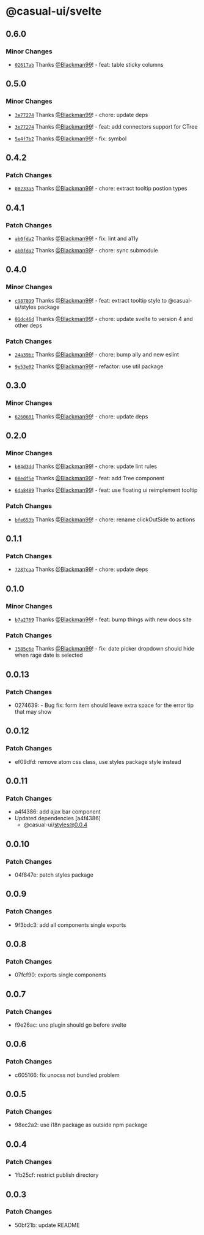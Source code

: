 # @casual-ui/svelte

## 0.6.0

### Minor Changes

- [`02617ab`](https://github.com/Casual-UI/svelte/commit/02617ab8550e6be66b1ff792dd87474ba701de86) Thanks [@Blackman99](https://github.com/Blackman99)! - feat: table sticky columns

## 0.5.0

### Minor Changes

- [`3e77274`](https://github.com/Casual-UI/svelte/commit/3e772747003b533a2e5d98e95c2d3033dcbd54cd) Thanks [@Blackman99](https://github.com/Blackman99)! - chore: update deps

- [`3e77274`](https://github.com/Casual-UI/svelte/commit/3e772747003b533a2e5d98e95c2d3033dcbd54cd) Thanks [@Blackman99](https://github.com/Blackman99)! - feat: add connectors support for CTree

- [`5e4f7b2`](https://github.com/Casual-UI/svelte/commit/5e4f7b2189798f3afbd3ec63d4fae554cd18db30) Thanks [@Blackman99](https://github.com/Blackman99)! - fix: symbol

## 0.4.2

### Patch Changes

- [`08233a5`](https://github.com/Casual-UI/svelte/commit/08233a503ee421b6846fdb31b31e8f4376cbb8c4) Thanks [@Blackman99](https://github.com/Blackman99)! - chore: extract tooltip postion types

## 0.4.1

### Patch Changes

- [`ab0fda2`](https://github.com/Casual-UI/svelte/commit/ab0fda248a7f082b4c03ee56d8c37ebf5ea5950b) Thanks [@Blackman99](https://github.com/Blackman99)! - fix: lint and a11y

- [`ab0fda2`](https://github.com/Casual-UI/svelte/commit/ab0fda248a7f082b4c03ee56d8c37ebf5ea5950b) Thanks [@Blackman99](https://github.com/Blackman99)! - chore: sync submodule

## 0.4.0

### Minor Changes

- [`c987899`](https://github.com/Casual-UI/svelte/commit/c987899485b1bab7d3f057eee42bff0b6fb37110) Thanks [@Blackman99](https://github.com/Blackman99)! - feat: extract tooltip style to @casual-ui/styles package

- [`01dc46d`](https://github.com/Casual-UI/svelte/commit/01dc46d60b8fb59bdc8f4a7ac3bbeee675f0de2b) Thanks [@Blackman99](https://github.com/Blackman99)! - chore: update svelte to version 4 and other deps

### Patch Changes

- [`24a39bc`](https://github.com/Casual-UI/svelte/commit/24a39bc3ac5815a29a4d6d02e5764ce29d915f3c) Thanks [@Blackman99](https://github.com/Blackman99)! - chore: bump ally and new eslint

- [`9e53e02`](https://github.com/Casual-UI/svelte/commit/9e53e024b6f094ca3e3b726a35a6449e27436e8f) Thanks [@Blackman99](https://github.com/Blackman99)! - refactor: use util package

## 0.3.0

### Minor Changes

- [`6260601`](https://github.com/Casual-UI/svelte/commit/62606010dfa521c8935e21d0ccc912cda30b5edf) Thanks [@Blackman99](https://github.com/Blackman99)! - chore: update deps

## 0.2.0

### Minor Changes

- [`b84d3dd`](https://github.com/Casual-UI/svelte/commit/b84d3dd5a91df553938f451fe3711139abeee787) Thanks [@Blackman99](https://github.com/Blackman99)! - chore: update lint rules

- [`08edf5e`](https://github.com/Casual-UI/svelte/commit/08edf5e3977347d3c22d4940209946e0cfa95d36) Thanks [@Blackman99](https://github.com/Blackman99)! - feat: add Tree component

- [`6da8489`](https://github.com/Casual-UI/svelte/commit/6da8489cecb78fcdf90014e3562b7d1979bfa458) Thanks [@Blackman99](https://github.com/Blackman99)! - feat: use floating ui reimplement tooltip

### Patch Changes

- [`bfe653b`](https://github.com/Casual-UI/svelte/commit/bfe653be79f74d1a3d250e0d7871a7d215f80a2a) Thanks [@Blackman99](https://github.com/Blackman99)! - chore: rename clickOutSide to actions

## 0.1.1

### Patch Changes

- [`7287caa`](https://github.com/Casual-UI/svelte/commit/7287caa71bc1d7950be67b2624e06c23cc71a57c) Thanks [@Blackman99](https://github.com/Blackman99)! - chore: update deps

## 0.1.0

### Minor Changes

- [`b7a2769`](https://github.com/Casual-UI/svelte/commit/b7a27692d977edc0733bb9c596048bd2a2a116c1) Thanks [@Blackman99](https://github.com/Blackman99)! - feat: bump things with new docs site

### Patch Changes

- [`1585c6e`](https://github.com/Casual-UI/svelte/commit/1585c6e398371ed93fa32908ec4939b974c17522) Thanks [@Blackman99](https://github.com/Blackman99)! - fix: date picker dropdown should hide when rage date is selected

## 0.0.13

### Patch Changes

- 0274639: - Bug fix: form item should leave extra space for the error tip that may show

## 0.0.12

### Patch Changes

- ef09dfd: remove atom css class, use styles package style instead

## 0.0.11

### Patch Changes

- a4f4386: add ajax bar component
- Updated dependencies [a4f4386]
  - @casual-ui/styles@0.0.4

## 0.0.10

### Patch Changes

- 04f847e: patch styles package

## 0.0.9

### Patch Changes

- 9f3bdc3: add all components single exports

## 0.0.8

### Patch Changes

- 07fcf90: exports single components

## 0.0.7

### Patch Changes

- f9e26ac: uno plugin should go before svelte

## 0.0.6

### Patch Changes

- c605166: fix unocss not bundled problem

## 0.0.5

### Patch Changes

- 98ec2a2: use i18n package as outside npm package

## 0.0.4

### Patch Changes

- 1fb25cf: restrict publish directory

## 0.0.3

### Patch Changes

- 50bf21b: update README
